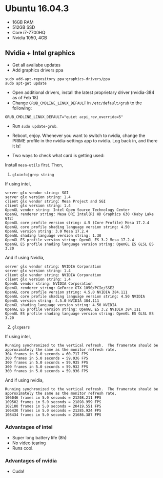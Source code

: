 # Ubuntu 16.04.3

* 16GB RAM
* 512GB SSD
* Core i7-7700HQ
* Nvidia 1050, 4GB

## Nvidia + Intel graphics

* Get all availabe updates
* Add graphics drivers ppa
```
sudo add-apt-repository ppa:graphics-drivers/ppa
sudo apt-get update
```
* Open additional drivers, install the latest proprietary driver (nvidia-384 as of Feb 18)
* Change `GRUB_CMDLINE_LINUX_DEFAULT` in `/etc/default/grub` to the following:
```
GRUB_CMDLINE_LINUX_DEFAULT="quiet acpi_rev_override=5"

```
* Run `sudo update-grub`.
* Reboot, enjoy. Whenever you want to switch to nvidia, change the PRIME profile in the nvidia-settings app to nvidia.
Log back in, and there it is!

* Two ways to check what card is getting used:

Install `mesa-utils` first. Then,

1. `glxinfo|grep string`
 
If using intel,
```
server glx vendor string: SGI
server glx version string: 1.4
client glx vendor string: Mesa Project and SGI
client glx version string: 1.4
OpenGL vendor string: Intel Open Source Technology Center
OpenGL renderer string: Mesa DRI Intel(R) HD Graphics 630 (Kaby Lake GT2) 
OpenGL core profile version string: 4.5 (Core Profile) Mesa 17.2.4
OpenGL core profile shading language version string: 4.50
OpenGL version string: 3.0 Mesa 17.2.4
OpenGL shading language version string: 1.30
OpenGL ES profile version string: OpenGL ES 3.2 Mesa 17.2.4
OpenGL ES profile shading language version string: OpenGL ES GLSL ES 3.20
```

And if using Nvidia,
```
server glx vendor string: NVIDIA Corporation
server glx version string: 1.4
client glx vendor string: NVIDIA Corporation
client glx version string: 1.4
OpenGL vendor string: NVIDIA Corporation
OpenGL renderer string: GeForce GTX 1050/PCIe/SSE2
OpenGL core profile version string: 4.5.0 NVIDIA 384.111
OpenGL core profile shading language version string: 4.50 NVIDIA
OpenGL version string: 4.5.0 NVIDIA 384.111
OpenGL shading language version string: 4.50 NVIDIA
OpenGL ES profile version string: OpenGL ES 3.2 NVIDIA 384.111
OpenGL ES profile shading language version string: OpenGL ES GLSL ES 3.20
```

2. `glxgears`

If using intel,
```
Running synchronized to the vertical refresh.  The framerate should be
approximately the same as the monitor refresh rate.
304 frames in 5.0 seconds = 60.717 FPS
300 frames in 5.0 seconds = 59.936 FPS
300 frames in 5.0 seconds = 59.935 FPS
300 frames in 5.0 seconds = 59.932 FPS
300 frames in 5.0 seconds = 59.936 FPS
```

And if using nvidia,
```
Running synchronized to the vertical refresh.  The framerate should be
approximately the same as the monitor refresh rate.
106046 frames in 5.0 seconds = 21208.211 FPS
109502 frames in 5.0 seconds = 21898.959 FPS
102100 frames in 5.0 seconds = 20419.551 FPS
106430 frames in 5.0 seconds = 21285.924 FPS
108434 frames in 5.0 seconds = 21686.387 FPS
```

### Advantages of intel
* Super long battery life (8h)
* No video tearing
* Runs cool.

### Advantages of nvidia
* Cuda!
